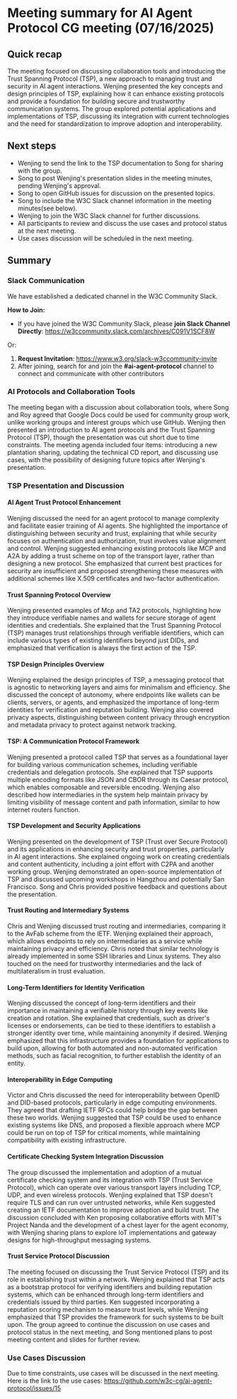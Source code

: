 # Meeting summary for AI Agent Protocol CG meeting (07/16/2025)

## Quick recap

The meeting focused on discussing collaboration tools and introducing the Trust Spanning Protocol (TSP), a new approach to managing trust and security in AI agent interactions. Wenjing presented the key concepts and design principles of TSP, explaining how it can enhance existing protocols and provide a foundation for building secure and trustworthy communication systems. The group explored potential applications and implementations of TSP, discussing its integration with current technologies and the need for standardization to improve adoption and interoperability.

## Next steps

- Wenjing to send the link to the TSP documentation to Song for sharing with the group.
- Song to post Wenjing's presentation slides in the meeting minutes, pending Wenjing's approval.
- Song to open GitHub issues for discussion on the presented topics.
- Song to include the W3C Slack channel information in the meeting minutes(see below).
- Wenjing to join the W3C Slack channel for further discussions.
- All participants to review and discuss the use cases and protocol status at the next meeting.
- Use cases discussion will be scheduled in the next meeting.

## Summary

### Slack Communication

We have established a dedicated channel in the W3C Community Slack.

**How to Join:**

- If you have joined the W3C Community Slack, please **join Slack Channel Directly**: https://w3ccommunity.slack.com/archives/C091V1SCF8W

Or:

1. **Request Invitation**: https://www.w3.org/slack-w3ccommunity-invite
2. After joining, search for and join the **#ai-agent-protocol** channel to connect and communicate with other contributors


### AI Protocols and Collaboration Tools

The meeting began with a discussion about collaboration tools, where Song and Roy agreed that Google Docs could be used for community group work, unlike working groups and interest groups which use GitHub. Wenjing then presented an introduction to AI agent protocols and the Trust Spanning Protocol (TSP), though the presentation was cut short due to time constraints. The meeting agenda included four items: introducing a new plantation sharing, updating the technical CD report, and discussing use cases, with the possibility of designing future topics after Wenjing's presentation.

### TSP Presentation and Discussion

#### AI Agent Trust Protocol Enhancement

Wenjing discussed the need for an agent protocol to manage complexity and facilitate easier training of AI agents. She highlighted the importance of distinguishing between security and trust, explaining that while security focuses on authentication and authorization, trust involves value alignment and control. Wenjing suggested enhancing existing protocols like MCP and A2A by adding a trust scheme on top of the transport layer, rather than designing a new protocol. She emphasized that current best practices for security are insufficient and proposed strengthening these measures with additional schemes like X.509 certificates and two-factor authentication.

#### Trust Spanning Protocol Overview

Wenjing presented examples of Mcp and TA2 protocols, highlighting how they introduce verifiable names and wallets for secure storage of agent identities and credentials. She explained that the Trust Spanning Protocol (TSP) manages trust relationships through verifiable identifiers, which can include various types of existing identifiers beyond just DIDs, and emphasized that verification is always the first action of the TSP.

#### TSP Design Principles Overview

Wenjing explained the design principles of TSP, a messaging protocol that is agnostic to networking layers and aims for minimalism and efficiency. She discussed the concept of autonomy, where endpoints like wallets can be clients, servers, or agents, and emphasized the importance of long-term identities for verification and reputation building. Wenjing also covered privacy aspects, distinguishing between content privacy through encryption and metadata privacy to protect against network tracking.

#### TSP: A Communication Protocol Framework

Wenjing presented a protocol called TSP that serves as a foundational layer for building various communication schemes, including verifiable credentials and delegation protocols. She explained that TSP supports multiple encoding formats like JSON and CBOR through its Caesar protocol, which enables composable and reversible encoding. Wenjing also described how intermediaries in the system help maintain privacy by limiting visibility of message content and path information, similar to how internet routers function.

#### TSP Development and Security Applications

Wenjing presented on the development of TSP (Trust over Secure Protocol) and its applications in enhancing security and trust properties, particularly in AI agent interactions. She explained ongoing work on creating credentials and content authenticity, including a joint effort with C2PA and another working group. Wenjing demonstrated an open-source implementation of TSP and discussed upcoming workshops in Hangzhou and potentially San Francisco. Song and Chris provided positive feedback and questions about the presentation.

#### Trust Routing and Intermediary Systems

Chris and Wenjing discussed trust routing and intermediaries, comparing it to the AvFab scheme from the IETF. Wenjing explained their approach, which allows endpoints to rely on intermediaries as a service while maintaining privacy and efficiency. Chris noted that similar technology is already implemented in some SSH libraries and Linux systems. They also touched on the need for trustworthy intermediaries and the lack of multilateralism in trust evaluation.

#### Long-Term Identifiers for Identity Verification

Wenjing discussed the concept of long-term identifiers and their importance in maintaining a verifiable history through key events like creation and rotation. She explained that credentials, such as driver's licenses or endorsements, can be tied to these identifiers to establish a stronger identity over time, while maintaining anonymity if desired. Wenjing emphasized that this infrastructure provides a foundation for applications to build upon, allowing for both automated and non-automated verification methods, such as facial recognition, to further establish the identity of an entity.

#### Interoperability in Edge Computing

Victor and Chris discussed the need for interoperability between OpenID and DID-based protocols, particularly in edge computing environments. They agreed that drafting IETF RFCs could help bridge the gap between these two worlds. Wenjing suggested that TSP could be used to enhance existing systems like DNS, and proposed a flexible approach where MCP could be run on top of TSP for critical moments, while maintaining compatibility with existing infrastructure.

#### Certificate Checking System Integration Discussion

The group discussed the implementation and adoption of a mutual certificate checking system and its integration with TSP (Trust Service Protocol), which can operate over various transport layers including TCP, UDP, and even wireless protocols. Wenjing explained that TSP doesn't require TLS and can run over untrusted networks, while Ken suggested creating an IETF documentation to improve adoption and build trust. The discussion concluded with Ken proposing collaborative efforts with MIT's Project Nanda and the development of a chest layer for the agent economy, with Wenjing sharing plans to explore IoT implementations and gateway designs for high-throughput messaging systems.

#### Trust Service Protocol Discussion

The meeting focused on discussing the Trust Service Protocol (TSP) and its role in establishing trust within a network. Wenjing explained that TSP acts as a bootstrap protocol for verifying identifiers and building reputation systems, which can be enhanced through long-term identifiers and credentials issued by third parties. Ken suggested incorporating a reputation scoring mechanism to measure trust levels, while Wenjing emphasized that TSP provides the framework for such systems to be built upon. The group agreed to continue the discussion on use cases and protocol status in the next meeting, and Song mentioned plans to post meeting content and slides for further review.

### Use Cases Discussion

Due to time constraints, use cases will be discussed in the next meeting. Here is the link to the use cases: https://github.com/w3c-cg/ai-agent-protocol/issues/15

